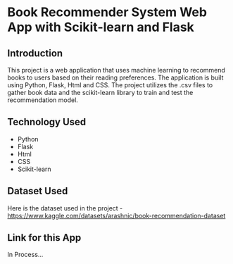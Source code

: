 # Book Recommender System Web App with Scikit-learn and Flask

## Introduction

This project is a web application that uses machine learning to recommend books to users based on their reading preferences. The application is built using Python, Flask, Html and CSS. The project utilizes the .csv files to gather book data and the scikit-learn library to train and test the recommendation model.

## Technology Used

- Python
- Flask
- Html
- CSS
- Scikit-learn

## Dataset Used

Here is the dataset used in the project - https://www.kaggle.com/datasets/arashnic/book-recommendation-dataset

## Link for this App

In Process...
